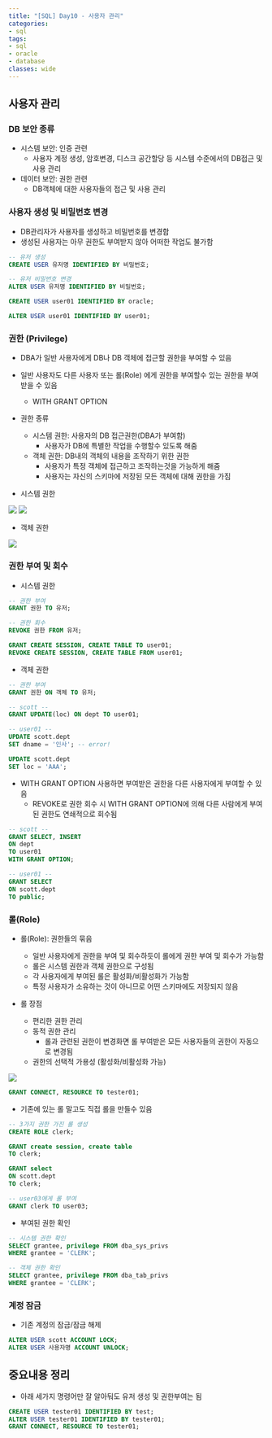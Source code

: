```yaml
---
title: "[SQL] Day10 - 사용자 관리"
categories:
- sql
tags:
- sql
- oracle
- database
classes: wide
---
```



## 사용자 관리

### DB 보안 종류

- 시스템 보안: 인증 관련
	- 사용자 계정 생성, 암호변경, 디스크 공간할당 등 시스템 수준에서의 DB접근 및 사용 관리
- 데이터 보안: 권한 관련
	- DB객체에 대한 사용자들의 접근 및 사용 관리


### 사용자 생성 및 비밀번호 변경

- DB관리자가 사용자를 생성하고 비밀번호를 변경함
- 생성된 사용자는 아무 권한도 부여받지 않아 어떠한 작업도 불가함

```sql
-- 유저 생성
CREATE USER 유저명 IDENTIFIED BY 비밀번호;

-- 유저 비밀번호 변경
ALTER USER 유저명 IDENTIFIED BY 비밀번호;
```

```sql
CREATE USER user01 IDENTIFIED BY oracle;

ALTER USER user01 IDENTIFIED BY user01;
```


### 권한 (Privilege)

- DBA가 일반 사용자에게 DB나 DB 객체에 접근할 권한을 부여할 수 있음 
- 일반 사용자도 다른 사용자 또는 롤(Role) 에게 권한을 부여할수 있는 권한을 부여받을 수 있음
	- WITH GRANT OPTION

- 권한 종류
	- 시스템 권한: 사용자의 DB 접근권한(DBA가 부여함)
		- 사용자가 DB에 특별한 작업을 수행할수 있도록 해줌
	- 객체 권한: DB내의 객체의 내용을 조작하기 위한 권한
		- 사용자가 특정 객체에 접근하고 조작하는것을 가능하게 해줌
		- 사용자는 자신의 스키마에 저장된 모든 객체에 대해 권한을 가짐

- 시스템 권한

<img src="{{site.url}}/assets/img/post/sql11.jpg">
<img src="{{site.url}}/assets/img/post/sql12.jpg">

- 객체 권한

<img src="{{site.url}}/assets/img/post/sql13.jpg">


### 권한 부여 및 회수

- 시스템 권한

```sql
-- 권한 부여
GRANT 권한 TO 유저;

-- 권한 회수
REVOKE 권한 FROM 유저;
```

```sql
GRANT CREATE SESSION, CREATE TABLE TO user01;
REVOKE CREATE SESSION, CREATE TABLE FROM user01;
```

- 객체 권한

```sql
-- 권한 부여
GRANT 권한 ON 객체 TO 유저;
```

```sql
-- scott -- 
GRANT UPDATE(loc) ON dept TO user01;

-- user01 --
UPDATE scott.dept
SET dname = '인사'; -- error!

UPDATE scott.dept
SET loc = 'AAA';

```

- WITH GRANT OPTION 사용하면 부여받은 권한을 다른 사용자에게 부여할 수 있음
	- REVOKE로 권한 회수 시 WITH GRANT OPTION에 의해 다른 사람에게 부여된 권한도 연쇄적으로 회수됨

```sql
-- scott --
GRANT SELECT, INSERT
ON dept
TO user01
WITH GRANT OPTION;

-- user01 --
GRANT SELECT
ON scott.dept
TO public;
```


### 롤(Role)

- 롤(Role): 권한들의 묶음
	- 일반 사용자에게 권한을 부여 및 회수하듯이 롤에게 권한 부여 및 회수가 가능함
	- 롤은 시스템 권한과 객체 권한으로 구성됨
	- 각 사용자에게 부여된 롤은 활성화/비활성화가 가능함
	- 특정 사용자가 소유하는 것이 아니므로 어떤 스키마에도 저장되지 않음

- 롤 장점
	- 편리한 권한 관리
	- 동적 권한 관리
		- 롤과 관련된 권한이 변경화면 롤 부여받은 모든 사용자들의 권한이 자동으로 변경됨
	- 권한의 선택적 가용성 (활성화/비활성화 가능)

<img src="{{site.url}}/assets/img/post/sql14.jpg">

```sql
GRANT CONNECT, RESOURCE TO tester01;
```

- 기존에 있는 롤 말고도 직접 롤을 만들수 있음

```sql
-- 3가지 권한 가진 롤 생성
CREATE ROLE clerk;

GRANT create session, create table
TO clerk;

GRANT select
ON scott.dept
TO clerk;

-- user03에게 롤 부여
GRANT clerk TO user03;
```

- 부여된 권한 확인

```sql
-- 시스템 권한 확인
SELECT grantee, privilege FROM dba_sys_privs
WHERE grantee = 'CLERK';

-- 객체 권한 확인
SELECT grantee, privilege FROM dba_tab_privs
WHERE grantee = 'CLERK';
```


### 계정 잠금

- 기존 계정의 잠금/잠금 해제

```sql
ALTER USER scott ACCOUNT LOCK;
ALTER USER 사용자명 ACCOUNT UNLOCK;
```


## 중요내용 정리

- 아래 세가지 명령어만 잘 알아둬도 유저 생성 및 권한부여는 됨

```sql
CREATE USER tester01 IDENTIFIED BY test;
ALTER USER tester01 IDENTIFIED BY tester01;
GRANT CONNECT, RESOURCE TO tester01;
```